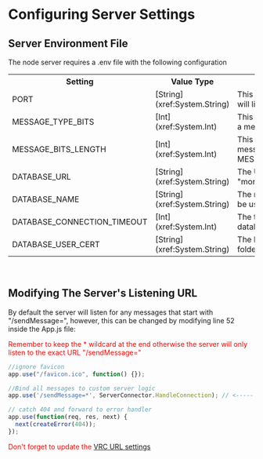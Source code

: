 # Configuring Server Settings

## Server Environment File

The node server requires a .env file with the following configuration
<table>
    <tbody>
        <th> Setting </th>
        <th> Value Type </th>
        <th> Description </th>
        <tr>
            <td> PORT </td>
            <td> [String](xref:System.String) </td>
            <td> This is the port that the NodeJS server will listen to requests on </td>
        </tr>
        <tr>
            <td> MESSAGE_TYPE_BITS </td>
            <td> [Int](xref:System.Int) </td>
            <td> This is the bit length used for determining a message's type </td>
        </tr>
        <tr>
            <td> MESSAGE_BITS_LENGTH </td>
            <td> [Int](xref:System.Int) </td>
            <td> This is the bit length of the entire message (including MESSAGE_TYPE_BITS) </td>
        </tr>
        <tr>
            <td> DATABASE_URL </td>
            <td> [String](xref:System.String) </td>
            <td> The URL of the database, for example "mongodb+srv://**.**.mongodb.net/**" </td>
        </tr>
        <tr>
            <td> DATABASE_NAME </td>
            <td> [String](xref:System.String) </td>
            <td> The name of the MongoDB collection to be used for the Database </td>
        </tr>
        <tr>
            <td> DATABASE_CONNECTION_TIMEOUT </td>
            <td> [Int](xref:System.Int) </td>
            <td> The total time in MS until a stalled database connection fails </td>
        </tr>
        <tr>
            <td> DATABASE_USER_CERT </td>
            <td> [String](xref:System.String) </td>
            <td> The location (relative to HTTP_SERVER folder) of the MongoDB login certificate </td>
        </tr>
    </tbody>
</table>

<br>

## Modifying The Server's Listening URL

By default the server will listen for any messages that start with "/sendMessage=", however, this can be changed by modifying line 52 inside the App.js file:

<span style="color:red"> Remember to keep the * wildcard at the end otherwise the server will only listen to the exact URL "/sendMessage=" </span>

```javascript
//ignore favicon
app.use("/favicon.ico", function() {});

//Bind all messages to custom server logic
app.use('/sendMessage=*', ServerConnector.HandleConnection); // <----- Change this line here

// catch 404 and forward to error handler
app.use(function(req, res, next) {
  next(createError(404));
});
```

<span style="color:red"> Don't forget to update the [VRC URL settings](VRC.md)</span>